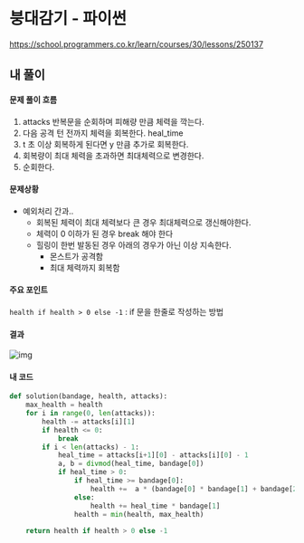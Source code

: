 # 붕대감기 - 파이썬

https://school.programmers.co.kr/learn/courses/30/lessons/250137



## 내 풀이

#### 문제 풀이 흐름

1. attacks 반복문을 순회하며 피해량 만큼 체력을 깍는다.
2. 다음 공격 턴 전까지 체력을 회복한다. heal_time
3. t 초 이상 회복하게 된다면 y 만큼 추가로 회복한다.
4. 회복량이 최대 체력을 초과하면 최대체력으로 변경한다.
5. 순회한다.



#### 문제상황

* 예외처리 간과..
  * 회복된 체력이 최대 체력보다 큰 경우 최대체력으로 갱신해야한다.
  * 체력이 0 이하가 된 경우 break 해야 한다
  * 힐링이 한번 발동된 경우 아래의 경우가 아닌 이상 지속한다. 
    * 몬스트가 공격함
    * 최대 체력까지 회복함



#### 주요 포인트

`health if health > 0 else -1` : if 문을 한줄로 작성하는 방법



#### 결과

![img](https://postfiles.pstatic.net/MjAyNDEyMjNfMTg2/MDAxNzM0ODg2NzU2NDIy.xT2gAwC9N9lp0VfJgA3vUDbITKGZJltkCdUlbb74Il0g.bWAP_MCkb8yNgjKi_YxxMdH_ete0f1wqOUbFLJ3zcK8g.PNG/image.png?type=w773)



#### 내 코드

```python
def solution(bandage, health, attacks):
    max_health = health
    for i in range(0, len(attacks)):
        health -= attacks[i][1]
        if health <= 0:
            break
        if i < len(attacks) - 1:
            heal_time = attacks[i+1][0] - attacks[i][0] - 1
            a, b = divmod(heal_time, bandage[0])
            if heal_time > 0:
                if heal_time >= bandage[0]:
                    health +=  a * (bandage[0] * bandage[1] + bandage[2]) + b * bandage[1]
                else:
                    health += heal_time * bandage[1]
                health = min(health, max_health)
    
    return health if health > 0 else -1
```



